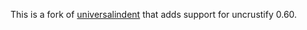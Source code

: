 This is a fork of
[universalindent](http://sourceforge.net/p/universalindent/code/HEAD/tree/)
that adds support for uncrustify 0.60.
